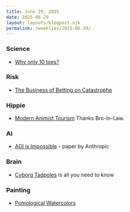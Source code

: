 ```yaml
---
title: June 29, 2025
date: 2025-06-29
layout: layouts/blogpost.njk
permalink: /weeklies/2025-06-29/
---
```


### Science
* <span meta="2025-06-22T16:23"></span> [Why only 10 toes?](https://www.youtube.com/watch?v=M6_7Q7uUhmU)

### Risk
* <span meta="2025-06-25T17:26"></span> [The Business of Betting on Catastrophe](https://thereader.mitpress.mit.edu/the-business-of-betting-on-catastrophe/)

### Hippie
* <span meta="2025-06-24T05:12"></span> [Modern Animist Tourism](https://www.burningshore.com/p/the-wild-awake?publication_id=34995&post_id=165893191&isFreemail=true&r=1lvsd&triedRedirect=true) Thanks Bro-In-Law.

### AI
* <span meta="2025-06-26T05:12"></span> [AGI is Impossible](https://claude.ai/public/artifacts/445500b7-bb6b-4bf3-be9a-0fa4ee64c790) - paper by Anthropic

### Brain
* <span meta="2025-06-27T04:09"></span> [Cyborg Tadpoles](https://singularityhub.com/2025/06/20/cyborg-tadpoles-with-super-soft-neural-implants-shine-light-on-early-brain-development/) is all you need to know

### Painting
* <span meta="2025-06-27T14:57"></span> [Pomological Watercolors](https://parkerhiggins.net/2025/04/10-years-of-pomological-watercolors/)
